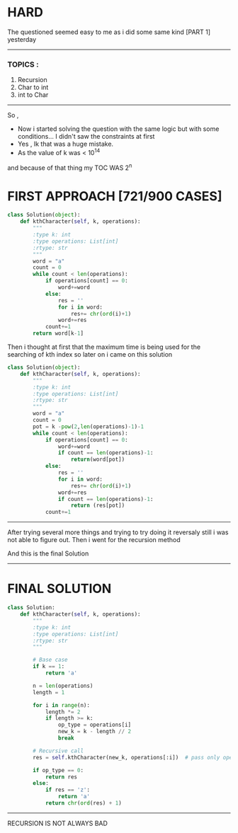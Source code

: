 # HARD
The questioned seemed easy to me as i did some same kind  [PART 1]  yesterday 

---

### TOPICS :
1. Recursion
2. Char to int
3. int to Char

---

So ,
* Now i started solving the question with the same logic but with some conditions... I didn't saw the constraints at first 
* Yes , Ik that was a huge mistake.
* As the value of k was < 10<sup>14</sup>

and because of that thing my TOC WAS 2<sup>n</sup>

# FIRST APPROACH [721/900 CASES]
```PYTHON
class Solution(object):
    def kthCharacter(self, k, operations):
        """
        :type k: int
        :type operations: List[int]
        :rtype: str
        """
        word = "a"
        count = 0
        while count < len(operations):
            if operations[count] == 0:
                word+=word
            else:
                res = ''
                for i in word:
                    res+= chr(ord(i)+1)
                word+=res
            count+=1
        return word[k-1]
```

Then i thought at first that the maximum time is being used for the searching of kth index so later on i came on this solution

```python
class Solution(object):
    def kthCharacter(self, k, operations):
        """
        :type k: int
        :type operations: List[int]
        :rtype: str
        """
        word = "a"
        count = 0
        pot = k -pow(2,len(operations)-1)-1
        while count < len(operations):
            if operations[count] == 0:
                word+=word
                if count == len(operations)-1:
                    return(word[pot])
            else:
                res = ''
                for i in word:
                    res+= chr(ord(i)+1)
                word+=res
                if count == len(operations)-1:
                    return (res[pot])
            count+=1
```


---

After trying several more things and trying to try doing it reversaly still i was not able to figure out.
Then i went for the recursion method

And this is the final Solution

---

# FINAL SOLUTION
```python
class Solution:
    def kthCharacter(self, k, operations):
        """
        :type k: int
        :type operations: List[int]
        :rtype: str
        """

        # Base case
        if k == 1:
            return 'a'

        n = len(operations)
        length = 1

        for i in range(n):
            length *= 2
            if length >= k:
                op_type = operations[i]
                new_k = k - length // 2
                break

        # Recursive call
        res = self.kthCharacter(new_k, operations[:i])  # pass only operations up to i

        if op_type == 0:
            return res
        else:
            if res == 'z':
                return 'a'
            return chr(ord(res) + 1)
```


---

RECURSION IS NOT ALWAYS BAD



